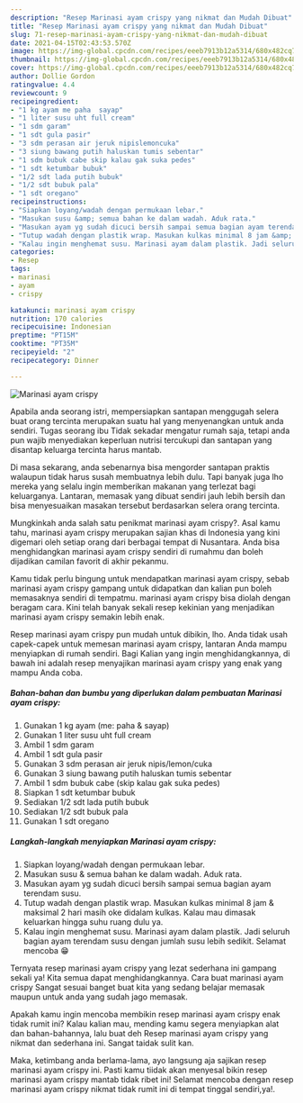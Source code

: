 ```yaml
---
description: "Resep Marinasi ayam crispy yang nikmat dan Mudah Dibuat"
title: "Resep Marinasi ayam crispy yang nikmat dan Mudah Dibuat"
slug: 71-resep-marinasi-ayam-crispy-yang-nikmat-dan-mudah-dibuat
date: 2021-04-15T02:43:53.570Z
image: https://img-global.cpcdn.com/recipes/eeeb7913b12a5314/680x482cq70/marinasi-ayam-crispy-foto-resep-utama.jpg
thumbnail: https://img-global.cpcdn.com/recipes/eeeb7913b12a5314/680x482cq70/marinasi-ayam-crispy-foto-resep-utama.jpg
cover: https://img-global.cpcdn.com/recipes/eeeb7913b12a5314/680x482cq70/marinasi-ayam-crispy-foto-resep-utama.jpg
author: Dollie Gordon
ratingvalue: 4.4
reviewcount: 9
recipeingredient:
- "1 kg ayam me paha  sayap"
- "1 liter susu uht full cream"
- "1 sdm garam"
- "1 sdt gula pasir"
- "3 sdm perasan air jeruk nipislemoncuka"
- "3 siung bawang putih haluskan tumis sebentar"
- "1 sdm bubuk cabe skip kalau gak suka pedes"
- "1 sdt ketumbar bubuk"
- "1/2 sdt lada putih bubuk"
- "1/2 sdt bubuk pala"
- "1 sdt oregano"
recipeinstructions:
- "Siapkan loyang/wadah dengan permukaan lebar."
- "Masukan susu &amp; semua bahan ke dalam wadah. Aduk rata."
- "Masukan ayam yg sudah dicuci bersih sampai semua bagian ayam terendam susu."
- "Tutup wadah dengan plastik wrap. Masukan kulkas minimal 8 jam &amp; maksimal 2 hari masih oke didalam kulkas. Kalau mau dimasak keluarkan hingga suhu ruang dulu ya."
- "Kalau ingin menghemat susu. Marinasi ayam dalam plastik. Jadi seluruh bagian ayam terendam susu dengan jumlah susu lebih sedikit. Selamat mencoba 😁"
categories:
- Resep
tags:
- marinasi
- ayam
- crispy

katakunci: marinasi ayam crispy 
nutrition: 170 calories
recipecuisine: Indonesian
preptime: "PT15M"
cooktime: "PT35M"
recipeyield: "2"
recipecategory: Dinner

---
```



![Marinasi ayam crispy](https://img-global.cpcdn.com/recipes/eeeb7913b12a5314/680x482cq70/marinasi-ayam-crispy-foto-resep-utama.jpg)

Apabila anda seorang istri, mempersiapkan santapan menggugah selera buat orang tercinta merupakan suatu hal yang menyenangkan untuk anda sendiri. Tugas seorang ibu Tidak sekadar mengatur rumah saja, tetapi anda pun wajib menyediakan keperluan nutrisi tercukupi dan santapan yang disantap keluarga tercinta harus mantab.

Di masa  sekarang, anda sebenarnya bisa mengorder santapan praktis walaupun tidak harus susah membuatnya lebih dulu. Tapi banyak juga lho mereka yang selalu ingin memberikan makanan yang terlezat bagi keluarganya. Lantaran, memasak yang dibuat sendiri jauh lebih bersih dan bisa menyesuaikan masakan tersebut berdasarkan selera orang tercinta. 



Mungkinkah anda salah satu penikmat marinasi ayam crispy?. Asal kamu tahu, marinasi ayam crispy merupakan sajian khas di Indonesia yang kini digemari oleh setiap orang dari berbagai tempat di Nusantara. Anda bisa menghidangkan marinasi ayam crispy sendiri di rumahmu dan boleh dijadikan camilan favorit di akhir pekanmu.

Kamu tidak perlu bingung untuk mendapatkan marinasi ayam crispy, sebab marinasi ayam crispy gampang untuk didapatkan dan kalian pun boleh memasaknya sendiri di tempatmu. marinasi ayam crispy bisa diolah dengan beragam cara. Kini telah banyak sekali resep kekinian yang menjadikan marinasi ayam crispy semakin lebih enak.

Resep marinasi ayam crispy pun mudah untuk dibikin, lho. Anda tidak usah capek-capek untuk memesan marinasi ayam crispy, lantaran Anda mampu menyiapkan di rumah sendiri. Bagi Kalian yang ingin menghidangkannya, di bawah ini adalah resep menyajikan marinasi ayam crispy yang enak yang mampu Anda coba.

<!--inarticleads1-->

##### Bahan-bahan dan bumbu yang diperlukan dalam pembuatan Marinasi ayam crispy:

1. Gunakan 1 kg ayam (me: paha &amp; sayap)
1. Gunakan 1 liter susu uht full cream
1. Ambil 1 sdm garam
1. Ambil 1 sdt gula pasir
1. Gunakan 3 sdm perasan air jeruk nipis/lemon/cuka
1. Gunakan 3 siung bawang putih haluskan tumis sebentar
1. Ambil 1 sdm bubuk cabe (skip kalau gak suka pedes)
1. Siapkan 1 sdt ketumbar bubuk
1. Sediakan 1/2 sdt lada putih bubuk
1. Sediakan 1/2 sdt bubuk pala
1. Gunakan 1 sdt oregano




<!--inarticleads2-->

##### Langkah-langkah menyiapkan Marinasi ayam crispy:

1. Siapkan loyang/wadah dengan permukaan lebar.
1. Masukan susu &amp; semua bahan ke dalam wadah. Aduk rata.
1. Masukan ayam yg sudah dicuci bersih sampai semua bagian ayam terendam susu.
1. Tutup wadah dengan plastik wrap. Masukan kulkas minimal 8 jam &amp; maksimal 2 hari masih oke didalam kulkas. Kalau mau dimasak keluarkan hingga suhu ruang dulu ya.
1. Kalau ingin menghemat susu. Marinasi ayam dalam plastik. Jadi seluruh bagian ayam terendam susu dengan jumlah susu lebih sedikit. Selamat mencoba 😁




Ternyata resep marinasi ayam crispy yang lezat sederhana ini gampang sekali ya! Kita semua dapat menghidangkannya. Cara buat marinasi ayam crispy Sangat sesuai banget buat kita yang sedang belajar memasak maupun untuk anda yang sudah jago memasak.

Apakah kamu ingin mencoba membikin resep marinasi ayam crispy enak tidak rumit ini? Kalau kalian mau, mending kamu segera menyiapkan alat dan bahan-bahannya, lalu buat deh Resep marinasi ayam crispy yang nikmat dan sederhana ini. Sangat taidak sulit kan. 

Maka, ketimbang anda berlama-lama, ayo langsung aja sajikan resep marinasi ayam crispy ini. Pasti kamu tiidak akan menyesal bikin resep marinasi ayam crispy mantab tidak ribet ini! Selamat mencoba dengan resep marinasi ayam crispy nikmat tidak rumit ini di tempat tinggal sendiri,ya!.

